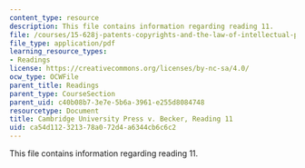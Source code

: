 ```yaml
---
content_type: resource
description: This file contains information regarding reading 11.
file: /courses/15-628j-patents-copyrights-and-the-law-of-intellectual-property-spring-2013/ca54d112321378a072d4a6344cb6c6c2_MIT15_628JS13_read11.pdf
file_type: application/pdf
learning_resource_types:
- Readings
license: https://creativecommons.org/licenses/by-nc-sa/4.0/
ocw_type: OCWFile
parent_title: Readings
parent_type: CourseSection
parent_uid: c40b08b7-3e7e-5b6a-3961-e255d8084748
resourcetype: Document
title: Cambridge University Press v. Becker, Reading 11
uid: ca54d112-3213-78a0-72d4-a6344cb6c6c2
---
```

This file contains information regarding reading 11.